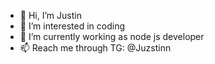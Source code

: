 - 👋 Hi, I’m Justin
- 👀 I’m interested in coding
- 🌱 I’m currently working as node js developer
- 📫 Reach me through TG: @Juzstinn

<!---
itzmejus/itzmejus is a ✨ special ✨ repository because its `README.md` (this file) appears on your GitHub profile.
You can click the Preview link to take a look at your changes.
--->
